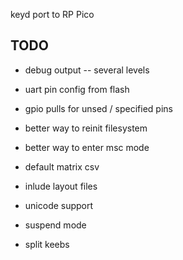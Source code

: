 keyd port to RP Pico


## TODO
- debug output -- several levels
- uart pin config from flash
- gpio pulls for unsed / specified pins
- better way to reinit filesystem
- better way to enter msc mode
- default matrix csv


- inlude layout files
- unicode support
- suspend mode
- split keebs

